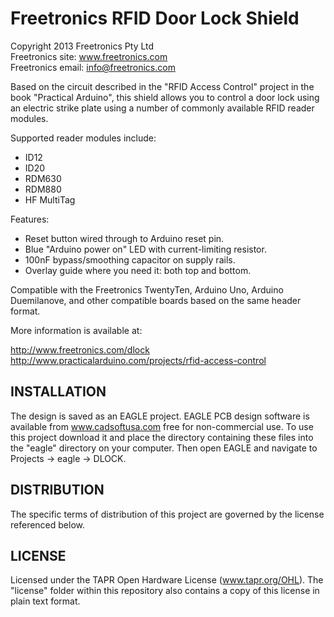 Freetronics RFID Door Lock Shield
==================================
Copyright 2013 Freetronics Pty Ltd  
Freetronics site:  www.freetronics.com  
Freetronics email: info@freetronics.com  

Based on the circuit described in the "RFID Access Control" project in
the book "Practical Arduino", this shield allows you to control a door
lock using an electric strike plate using a number of commonly
available RFID reader modules.

Supported reader modules include:

 * ID12
 * ID20
 * RDM630
 * RDM880
 * HF MultiTag

Features:

 * Reset button wired through to Arduino reset pin.
 * Blue "Arduino power on" LED with current-limiting resistor.
 * 100nF bypass/smoothing capacitor on supply rails.
 * Overlay guide where you need it: both top and bottom.

Compatible with the Freetronics TwentyTen, Arduino Uno, Arduino
Duemilanove, and other compatible boards based on the same header
format.

More information is available at:

  http://www.freetronics.com/dlock
  http://www.practicalarduino.com/projects/rfid-access-control


INSTALLATION
------------
The design is saved as an EAGLE project. EAGLE PCB design software is
available from www.cadsoftusa.com free for non-commercial use. To use
this project download it and place the directory containing these files
into the "eagle" directory on your computer. Then open EAGLE and
navigate to Projects -> eagle -> DLOCK.


DISTRIBUTION
------------
The specific terms of distribution of this project are governed by the
license referenced below.


LICENSE
-------
Licensed under the TAPR Open Hardware License (www.tapr.org/OHL).
The "license" folder within this repository also contains a copy of
this license in plain text format.
